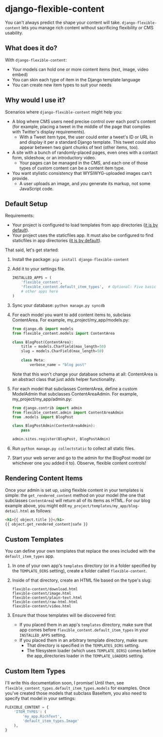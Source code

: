 django-flexible-content
=======================

You can't always predict the shape your content will take. `django-flexible-content` lets you manage rich content without sacrificing flexibility or CMS usability.

What does it do?
----------------

With `django-flexible-content`:
-   Your models can hold one or more content items (text, image, video embed)
-   You can skin each type of item in the Django template language
-   You can create new item types to suit your needs

Why would I use it?
-------------------

Scenarios where `django-flexible-content` might help you:
-   A blog where CMS users need precise control over each post's content (for example, placing a tweet in the middle of the page that complies with Twitter's display requirements).
    -   With a Tweet item type, the user could enter a tweet's ID or URL in and display it per a standard Django template. This tweet could also appear between two giant chunks of text (other items, too).
-   A site with a bunch of randomly-placed pages, even ones with a contact form, slideshow, or an introductory video.
    -   Your pages can be managed in the CMS, and each one of those types of custom content can be a content item type.
-   You want stylistic consistency that WYSIWYG-uploaded images can't provide.
    -   A user uploads an image, and *you* generate its markup, not some JavaScript code.

Default Setup
-------------

Requirements:
-   Your project is configured to load templates from app directories ([it is by default](https://docs.djangoproject.com/en/1.5/ref/settings/#template-loaders)).
-   Your project uses the staticfiles app. It must also be configured to find staticfiles in app directories ([it is by default](https://docs.djangoproject.com/en/1.5/ref/contrib/staticfiles/#staticfiles-finders)).

That said, let's get started:

1.  Install the package: `pip install django-flexible-content`
2.  Add it to your settings file.

    ```python
    INSTALLED_APPS = (
        'flexible_content',
        'flexible_content.default_item_types',  # Optional: Five basic types of content item.
        # other apps here
    )
    ```
3.  Sync your database: `python manage.py syncdb`
4.  For each model you want to add content items to, subclass ContentArea. For example, my_project/my_app/models.py:

    ```python
    from django.db import models
    from flexible_content.models import ContentArea
    
    class BlogPost(ContentArea):
        title = models.CharField(max_length=50)
        slug = models.CharField(max_length=50)
        
        class Meta:
            verbose_name = "blog post"
    ```
    Note that this won't change your database schema at all: ContentArea is an abstract class that just adds helper functionality.
5.  For each model that subclasses ContentArea, define a custom ModelAdmin that subclasses ContentAreaAdmin. For example, my_project/my_app/admin.py:

    ```python
    from django.contrib import admin
    from flexible_content.admin import ContentAreaAdmin
    from .models import BlogPost
    
    class BlogPostAdmin(ContentAreaAdmin):
        pass
    
    admin.sites.register(BlogPost, BlogPostAdmin)
    ```
6.  Run `python manage.py collectstatic` to collect all static files.
7.  Start your web server and go to the admin for the BlogPost model (or whichever one you added it to). Observe, flexible content controls!

Rendering Content Items
-----

Once your admin is set up, using flexible content in your templates is simple: the `get_rendered_content` method on your model (the one that subclasses `ContentArea`) will return all of its items as HTML. For our blog example above, you might edit `my_project/templates/my_app/blog-detail.html` as follows:

```html
<h1>{{ object.title }}</h1>
{{ object.get_rendered_content|safe }}
```

Custom Templates
----------------

You can define your own templates that replace the ones included with the `default_item_types` app.

1.  In one of your own app's `templates` directory (or in a folder specified by the `TEMPLATE_DIRS` setting), create a folder called `flexible-content`.
2.  Inside of that directory, create an HTML file based on the type's slug:

    ```
    flexible-content/download.html
    flexible-content/image.html
    flexible-content/plain-text.html
    flexible-content/raw-html.html
    flexible-content/video.html
    ```
3.  Ensure that those templates will be discovered first:
    -   If you placed them in an app's `templates` directory, make sure that app comes before `flexible_content.default_item_types` in your `INSTALLED_APPS` setting.
    -   If you placed them in an arbitrary template directory, make sure:
        -   That directory is specified in the `TEMPLATES_DIRS` setting.
        -   The filesystem loader (which uses `TEMPLATE_DIRS`) comes before the app_directories loader in the `TEMPLATE_LOADERS` setting.

Custom Item Types
-----------------

I'll write this documentation soon, I promise! Until then, see `flexible_content_types.default_item_types.models` for examples. Once you've created those models that subclass BaseItem, you also need to specify that model in your settings:

```python
FLEXIBLE_CONTENT = {
    'ITEM_TYPES': (
        'my_app.RichText',
        'default_item_types.Image'
    ),
}
```
